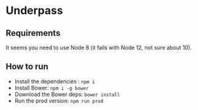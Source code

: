 # Underpass

## Requirements

It seems you need to use Node 8 (it fails with Node 12, not sure about 10).

## How to run

- Install the dependencies : `npm i`
- Install Bower: `npm i -g bower`
- Download the Bower deps: `bower install`
- Run the prod version: `npm run prod`
